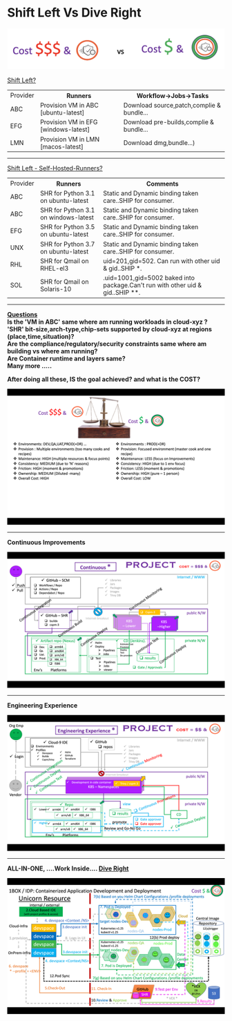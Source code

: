 # Shift Left Vs Dive Right

![idp image](images/1BOX-IDP.png) <br>

<u>Shift Left?</u> <br>

<table>
<tr><td>Provider</th><th>Runners</th><th>Workflow->Jobs->Tasks</th></tr>
<tr><td>ABC</td><td>Provision VM in ABC [ubuntu-latest]</td><td>Download source,patch,complie & bundle...</td></tr>
<tr><td>EFG</td><td>Provision VM in EFG [windows-latest]</td><td>Download pre-builds,complie & bundle...</td></tr>
<tr><td>LMN</td><td>Provision VM in LMN [macos-latest]</td><td>Download dmg,bundle...)</td></tr>
</table>

<hr>
<u> Shift Left - Self-Hosted-Runners? </u>
<table>
<tr><td>Provider</th><th>Runners</th><th>Comments</th></tr>
<tr><td>ABC</td><td>SHR for Python 3.1 on ubuntu-latest</td><td>Static and Dynamic binding taken care..SHIP for consumer.</td></tr>
<tr><td>ABC</td><td>SHR for Python 3.1 on windows-latest</td><td>Static and Dynamic binding taken care..SHIP for consumer.</td></tr>
<tr><td>EFG</td><td>SHR for Python 3.5 on ubuntu-latest</td><td>Static and Dynamic binding taken care..SHIP for consumer.</td></tr>
<tr><td>UNX</td><td>SHR for Python 3.7 on ubuntu-latest</td><td>Static and Dynamic binding taken care..SHIP for consumer.</td></tr>
<tr><td>RHL</td><td>SHR for Qmail on RHEL-el3</td><td>uid=201,gid=502. Can run with other uid & gid..SHIP *.</td></tr>
<tr><td>SOL</td><td>SHR for Qmail on Solaris-10</td><td>.uid=1001,gid=5002 baked into package.Can't run with other uid & gid..SHIP **.</td></tr>
</table>

<hr>
<b><u> Questions </u><b><br>
Is the 'VM in ABC' same where am running workloads in cloud-xyz ? <br>
'SHR' bit-size,arch-type,chip-sets supported by cloud-xyz at regions (place,time,situation)? <br>
Are the compliance/regulatory/security constraints same where am building vs where am running? <br>
Are Container runtime and layers same? <br>
Many more .....

After doing all these, IS the goal achieved? and what is the COST? <br>

![idp image 1](images/idp-1.png)

<hr>
Continuous Improvements <br>

![idp image 1](images/idp-2.png)
<hr>
Engineering Experience <br>

![idp image 1](images/idp-3.png)

<hr>
ALL-IN-ONE, ....Work Inside.... <u> Dive Right </u> <br>

![idp image 1](images/idp-4.png)

